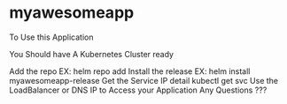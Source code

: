 # myawesomeapp

To Use this Application

You Should have A Kubernetes Cluster ready

Add the repo
EX: helm repo add 
Install the release
EX: helm install myawesomeapp-release
Get the Service IP detail
kubectl get svc 
Use the LoadBalancer or DNS IP to Access your Application
Any Questions ???
